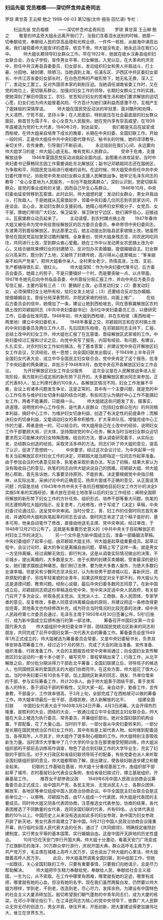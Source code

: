 ### 妇运先驱  党员楷模——深切怀念帅孟奇同志
罗琼  黄甘英  王云柳  勉之
1998-06-03
第12版(文件·报告·回忆录)
专栏：

　　妇运先驱  党员楷模
　　——深切怀念帅孟奇同志
　　罗琼  黄甘英  王云柳  勉之
　　敬爱的帅孟奇大姐永远离开我们了。当我们含着泪水送别的时候，她那一切奉献给党，奉献给人民的崇高品德和光辉业绩，一件件一桩桩，从脑海中涌现出来。我们凝视着帅大姐安详的遗容，依恋不舍。帅大姐没有走，她永远活在我们心中。
　　帅大姐长期领导妇女群众工作。早在1922年，她就在故乡汉寿县组织妇女联合会，办女子学校，宣传男女平等、妇女解放。入党以后，在大革命的洪流中，担任中共汉寿县县委委员、妇女部长，发动组织妇女和男人并肩战斗，打土豪、分田地、破封建、除陋习。当她调到上海，任浦东区、沪西区中共区委妇女部长、中共江苏省委妇女部长时，在白色恐怖的严峻形势下，她无私无畏，深入工厂，发动女工罢工，反对外国资本家的剥削压迫。当她调任湖南省委工作时，又在党的岗位上，密切联系群众，加强对妇女工作的领导。长期妇女群众工作的实践，使她深刻了解旧中国女工、农妇、贫苦知识妇女的苦难生活和她们要求解放的迫切心愿，妇女们也为帅大姐冒着风险、千方百计为她们谋利益而感激不尽，互相产生了姐妹般的深情厚谊。
　　帅大姐在国民党反动派的牢狱里，面对酷刑和劝降，大义凛然，宁死不屈，坚持斗争；在人民面前，特别是压在社会最底层的妇女群众面前，俯首甘为孺子牛，全心全意为人民服务。她在党内享有崇高威望，在1939年底被选为党的七大代表，1940年2月，到达延安。
　　我们都是先后在延安或西柏坡，在帅大姐亲自培育下成长的晚辈，长期在中央妇委、全国妇联工作。开始一段时间，正是帅大姐任中共中央妇委代理书记、秘书长的时候，她的谆谆教导，亲切关怀，言传身教，引导我们不断前进。
　　永远铭刻在我们心间、永远要向帅大姐学习的是：帅大姐心底无私，唯有党和人民群众。
　　受命于危难，支援解放战争
　　1946年夏国民党反动派挑起全面内战，妄图重点进攻延安。当时中央妇委书记蔡畅同志因工作需要调赴东北解放区；副书记邓颖超同志还在国统区，为争取和平，同国民党当局进行艰难的谈判。在这时候，帅大姐受命担任中共中央妇委代理书记，协助党中央发动妇女群众支援人民解放战争。她牢记毛泽东同志的教导：“全心全意地为人民服务，一刻也不能脱离群众”。深刻认识到，党密切联系群众，是党的事业成败的关键，因而自己毕生心系群众。
　　1946年10月，中央妇委由延安转移到瓦窑堡。此时此刻，帅大姐想的是：发动妇女群众，男女并肩战斗，打败敌人。于是她就从瓦窑堡起步，领着中央妇委几位同志到农民家访问，开座谈会、谈心会，发动妇女群众支援前线。她精心培养妇女积极分子、女党员、女干部，靠她们带领广大妇女，保卫延安、保卫陕甘宁边区，她们满怀信心，迎接战斗。瓦窑堡群众动员起来了。
　　主动请缨，到农村蹲点搞土改
　　1947年春帅大姐又被任命为党中央驻晋绥解放区的后方委员会委员，奉命带领中央妇委同志，东渡黄河到晋绥解放区。到达那里之后，她主动提出到临县武家坡搞土改。她虽然曾经在国民党监狱里受过酷刑摧残，全身重创，但帅大姐身残志坚，同农民同吃同住，共同进行土改，受到群众衷心爱戴。她在工作中以发动男女农民搞土改为中心，又结合破除束缚妇女的封建陋习，反对包办买卖婚姻，提倡婚姻自主。妇女群众兴高采烈，既分到了土地，又破除了封建传统，高兴得从心底里喊出：“爹亲娘亲不如共产党亲”，把帅大姐看作亲人。全村男女老少，热情高涨，土改、支前、生产都搞得很扎实、很红火。
　　帅大姐深知：作为中央妇委代理书记、后方委员会委员，她肩上的担子，不是只要搞好一个村，而是要突破一点，以点带面。1947年冬她先后向中共临县县委、中共晋绥分局汇报工作，并向中央后方委员会写信汇报，主要内容有三点：（1）要搞好土改，必须发动妇女；（2）要发动妇女，必须保障妇女土地所有权，给妇女发土地证；（3）还要结合反对包办婚姻、提倡婚姻自主。晋绥分局深表赞同，并把武家坡的经验，向面上推广。
　　在给后方委员会的信中，她增加了一条，建议让她到西柏坡去，同在晋察冀解放区农村搞土改的邓颖超同志（中共中央妇委副书记）及6位中央妇委委员汇合，以便研究工作，后委会批准同意。1948年初，帅大姐到西柏坡，并在东柏坡（离西柏坡一两里地）建立中央妇委机关。
　　1948年春夏之交，邓颖超同志和在农村搞土改的中央妇委委员及两位工作人员，先后回到东柏坡，在邓颖超同志主持下，汇报、总结土改中的妇女工作，帅大姐也汇报了在瓦窑堡、晋绥解放区武家坡的工作。中央妇委经过汇报和讨论之后，向党中央写了报告，内容有经验、有问题、有建议，扎扎实实，对农村妇女工作如何搞法，有了基本答案；并建议党中央召开解放区妇女工作会议，交流经验，统一思想；向全国妇联发出倡议，于1949年上半年召开全国妇女代表大会，成立中华全国民主妇女联合会。党中央肯定了这个报告，批准了中央妇委的两条建议，并批示于1948年9月，由党中央召开各解放区妇女工作会议。
　　为开好解放区妇女工作会议服务
　　这次会议是在人民解放战争进入反攻阶段，我方胜利已成定局的新形势下召开的。大多数解放区都派同志来参加，正式代表85人，加上列席代表约100余人。各解放区情况不同，妇女工作发展不平衡，会议上有诸多问题发生争论，这是正常的。其中有一个主要问题，就是党的中心工作任务与维护妇女切身利益的结合问题，有些同志认为搞好中心工作不能搞妇女工作，两者不能兼顾，只能搞一头。
　　帅大姐就这些问题发了言，摆事实，讲道理，说明党的中心工作任务，是代表人民群众（包括妇女群众在内）的共同根本利益，搞好中心工作，为维护妇女切身利益，创造了有决定性的前提条件；而解决妇女的切身利益，又能调动妇女的革命积极性，扩大革命队伍，增强完成中心工作的力量，两者是统一的，可以结合的。帅大姐用自己在土改中的经验，说明妇女工作干部要顾大局，识大体，坚持围绕党的中心任务，解决当时当地妇女群众迫切要求而又可能解决的妇女特殊困难。结合的方法，要从调查研究着手，从实际出发，总结群众创造的经验，采取灵活多样的方法。同志们听了帅大姐的意见，提高了认识，促进了思想统一。
　　中央要求，经过这次会议讨论，为中央起草一份有关当前解放区农村妇女工作的决定，邓颖超大姐当即指定一位同志作起草准备。由于参加会议的代表意见较多，执笔者采取折衷办法，写出了初稿，结果大家认为没有吸收自己的意见，执笔的同志向帅大姐诉说自己的困难。邓颖超大姐、帅大姐耐心帮助，首先告诉她，凡事要坚持原则，不能折衷。决定要根据党中央指示精神，从实际出发，采纳讨论中的正确意见，扬弃片面或不正确的意见，从正面说清问题；内容是总结《1943年中共中央关于各抗日根据地目前妇女工作方针的决定》实施5年来的实践经验，重点放在总结土地改革以后的妇女工作经验；阐明全国即将解放的新形势下妇女工作的方针任务、组织形式、培养干部等重大问题。执笔的同志遵照两位大姐的指示，反复思考，几经修改，终于写成了《决定》草稿，中央妇委讨论通过后，送呈党中央审阅。当时分管工、青、妇工作的任弼时同志首先审阅，并通知帅大姐和执笔起草的同志去谈话，弼时同志肯定了这个稿子是好的，基本可用，他亲自动笔作了修改，直接由他送毛主席、党中央审阅，经过审改，于1948年12月21日公布了。这就是有重要历史意义的《中共中央关于目前解放区农村妇女工作的决定》。
　　另一个文件是为新中国成立后，准备一部婚姻法草稿。中央妇委组织了起草小组，由邓颖超大姐主持，帅大姐是起草组重要成员。起草过程中，会议讨论时，最大的争论是离婚自由问题，草稿上写了这样一条，就是男女一方坚持离婚，经过调解无效后，即行判决。这是从调查实际情况做出的决策，不论城乡，提出离婚的，大多数是女方，由于长期的封建买卖婚姻，受害最深的是妇女，她们要求摆脱这种痛苦。我们制订法律，要为绝大多数人服务，为绝大多数妇女谋幸福。但是另有少数同志坚决反对，认为有些男干部进城以后，喜新厌旧，遗弃原配的妻子，另找年轻美貌的女青年，如果这样规定对女干部不利。帅大姐认为这是道德问题、教育问题。经耐心说服，最后中央妇委多数同志同意了。在新中国成立后，邓颖超同志把这份草稿送给党中央，党中央决定送中央人民政府，有关部门召开了多次会议，听取各民主党派、无党派人士、工商联、各人民团体、专家学者的意见，反复修改，多数人同意坚持离婚自由的原则，并建议把这一条修改得更加完善，其他条文也均经修改补充，成为符合当时情况的比较完善的法律，经中央人民政府第七次委员会通过，毛泽东主席于1950年4月30日签署公布，5月1日施行，成为新中国成立后颁布施行的第一部法律。
　　筹备召开中国妇女第一次全国代表大会
　　帅大姐组织中央妇委全体干部，团结国民党统治区新来的同志和朋友，共同完成了召开中国妇女第一次代表大会的筹备工作。筹备委员会是1949年1月正式成立的，帅大姐被选为筹备委员会常委，又是中央妇委秘书长，负责具体安排各项筹备工作，经过近3个月的努力，完成了大会的政治准备、宣传准备、组织准备、行政准备工作。大会的主题报告经党中央审阅通过；向全国妇女宣传解放区妇女运动的一套十本小册子，编写完毕；章程草稿出来了；行政工作，从北平解放之后，即分批分期派得力干部赴北平筹备；全国妇联建立后，领导班子的候选人，也同国统区来的爱国民主的大姐们协商完毕。在这些方面，帅大姐花了很大心血。当时中央妇委只有10余名干部，加上国统区新来的同志、朋友、外单位借来的干部，参与实际筹备工作，共计20余人。由于帅大姐善于团结干部，善于发挥各人的特长，善于调动干部的积极性，又同大家一起，亲自动手，勤奋工作，言传身教，干部虽少，工作效率很高，于3月上旬，全部完成了在西柏坡可以做的筹备工作。帅大姐率领最后一批干部，高唱凯歌，进入新解放的北平。
　　组建全国妇联
　　中国妇女代表大会于1949年3月24日开幕，4月3日闭幕。大会开得热烈隆重，是胜利的大会，团结的大会，一致通过成立中华全国民主妇女联合会。帅大姐在大会上被选为执行委员、常务委员，并兼组织部长。她对全国妇联的机构设置、干部配备，花了大量心血。当时的干部，一部分是从中央妇委转来的，一部分是长期在国民党统治区作妇女工作的，其中有些是上层代表人物。如何做到配备适当，各得其所，人尽其才，帅大姐作了很多耐心细致的工作。帅大姐特别注意吸收新生力量。当时清华大学集中了几个大学的毕业生在那里接受短期训练，帅大姐派组织部的干部前去训练班作调查，物色了适合到妇联工作的大学毕业生，充实了妇联的干部队伍。对于大行政区和省级妇联领导班子的配备，有些党委也派人来听取全国妇联组织部的意见，帅大姐都帮助了解，提出建议，使各级妇联逐步建立和健全起来。
　　妇联的工作基础在基层，帅大姐十分重视基层工作，由组织部干部起草了城市、农村基层妇女代表会议条例，发给省级妇联试行，建立基层组织，开展基层工作。
　　推荐女干部参政议政
　　1949年6月中国人民政治协商会议筹备委员会正式成立，由中国共产党、各民主党派、无党派民主人士、各群众团体、解放军、各地区等单位组成中国人民政治协商会议。中华全国民主妇女联合会是这些单位之一，以蔡畅、邓颖超为首，由17人组成一个代表团，帅大姐是代表团的主要成员。同时帅大姐又同各代表团协商，注意推选女代表参加，协商的结果，各代表团推选了不同数量的女代表，连同全国妇联的代表，共有69名，占全体代表总数的10％以上。中国历史上从来没有选出如此多的妇女参政，新中国为妇女参政开辟了新天地，男女代表并肩建立了新中国。9月21日中国人民政治协商会议隆重开幕，执行临时全国人民代表大会的任务，通过了《共同纲领》，明确规定废除封建制度，实行男女平等的基本国策，实行婚姻自由。这是中国开天辟地的历史性盛会。
　　10月1日在天安门举行开国大典。帅大姐十分激动，看着天安门广场变成了红旗鲜花的海洋，30万群众举行游行，庆祝开国大典，群众高呼毛主席万岁，共产党万岁，毛主席在城楼上高呼人民万岁。这也说出了帅大姐的心里话，帅大姐跟着高呼人民万岁。
　　此后，帅大姐虽然调离全国妇联，到中组部工作，但她一如既往，关心全国妇联的工作，只要有重要事情，只要我们向她请示，总是尽力帮助解决。
　　帅大姐把毕生精力奉献给党，奉献给人民，奉献给社会主义祖国，一生为公，从不索取。在工作中哪里有困难，哪里就有她的足迹，哪里有成绩，哪里就有她的心血，但没有她的名字。现在我们虽然两鬓白发，仍然要以帅大姐为榜样，学到老，干到老，改造到老，尽心尽力，发挥余热，为建设有中国特色的社会主义大厦添砖加瓦。殷切希望我们朝气蓬勃的中青年同志们，成为大厦的栋梁，在邓小平理论指引下，在江泽民同志为核心的党中央领导下，依靠广大人民群众无穷无尽的创造力，男女并肩，继往开来，开拓创新，把大厦建设得更加雄伟壮大，耸立在世界东方。
